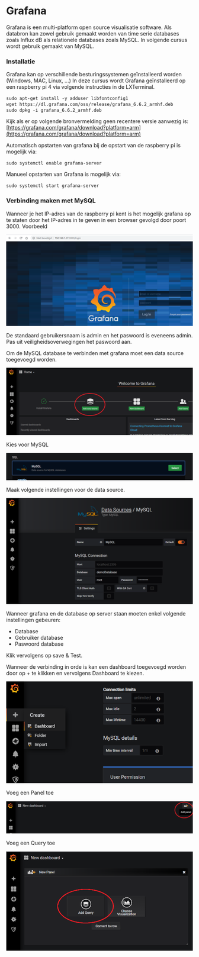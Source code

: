 # Grafana

Grafana is een multi-platform open source visualisatie software. Als databron kan zowel gebruik gemaakt worden van time serie databases zoals Influx dB als relationele databases zoals MySQL. In volgende cursus wordt gebruik gemaakt van MySQL.

### Installatie

Grafana kan op verschillende besturingssystemen geïnstalleerd worden (Windows, MAC, Linux, ...) In deze cursus wordt Grafana geïnstalleerd op een raspberry pi 4 via volgende instructies in de LXTerminal.

```console
sudo apt-get install -y adduser libfontconfig1
wget https://dl.grafana.com/oss/release/grafana_6.6.2_armhf.deb
sudo dpkg -i grafana_6.6.2_armhf.deb
```
Kijk als er op volgende bronvermelding geen recentere versie aanwezig is: [https://grafana.com/grafana/download?platform=arm](https://grafana.com/grafana/download?platform=arm) 

Automatisch opstarten van grafana bij de opstart van de raspberry pi is mogelijk via:

```console
sudo systemctl enable grafana-server
```

Manueel opstarten van Grafana is mogelijk via:

```console
sudo systemctl start grafana-server
```

### Verbinding maken met MySQL

Wanneer je het IP-adres van de raspberry pi kent is het mogelijk grafana op te staten door het IP-adres in te geven in een browser gevolgd door poort 3000. Voorbeeld

![Grafana inloggen](./assets/GrafanaInloggen.png)

De standaard gebruikersnaam is admin en het paswoord is eveneens admin. Pas uit veiligheidsoverwegingen het paswoord aan.

Om de MySQL database te verbinden met grafana moet een data source toegevoegd worden.

![Add datasource](./assets/GrafanaAddDatasource.png)

Kies voor MySQL

![Select MySQL](./assets/GrafanaSelectMySQL.png)

Maak volgende instellingen voor de data source.

![Instellingen data source](./assets/GrafanaSettingsDatasource.png)

Wanneer grafana en de database op server staan moeten enkel volgende instellingen gebeuren:
* Database
* Gebruiker database
* Paswoord database

Klik vervolgens op save & Test.

Wanneer de verbinding in orde is kan een dashboard toegevoegd worden door op + te klikken en vervolgens Dashboard te kiezen.

![Toevoegen Dashboard](./assets/GrafanaAddDashboard.png)

Voeg een Panel toe

![Toevoegen Panel](./assets/GrafanaAddPanel.png)

Voeg een Query toe

![Toevoegen Query](./assets/GrafanaAddQuery.png)

